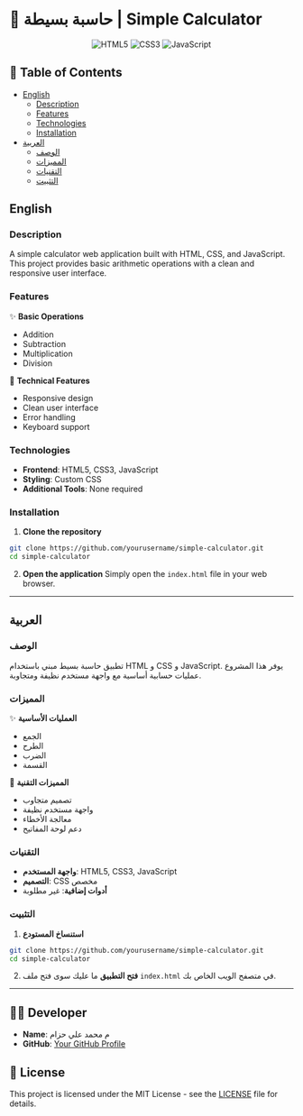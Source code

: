 # 🧮 حاسبة بسيطة | Simple Calculator

<div align="center">

![HTML5](https://img.shields.io/badge/HTML5-E34F26?style=for-the-badge&logo=html5&logoColor=white)
![CSS3](https://img.shields.io/badge/CSS3-1572B6?style=for-the-badge&logo=css3&logoColor=white)
![JavaScript](https://img.shields.io/badge/JavaScript-F7DF1E?style=for-the-badge&logo=javascript&logoColor=black)

</div>

## 📝 Table of Contents
- [English](#english)
  - [Description](#description)
  - [Features](#features)
  - [Technologies](#technologies)
  - [Installation](#installation)
- [العربية](#العربية)
  - [الوصف](#الوصف)
  - [المميزات](#المميزات)
  - [التقنيات](#التقنيات)
  - [التثبيت](#التثبيت)

## English

### Description
A simple calculator web application built with HTML, CSS, and JavaScript. This project provides basic arithmetic operations with a clean and responsive user interface.

### Features
✨ **Basic Operations**
- Addition
- Subtraction
- Multiplication
- Division

🚀 **Technical Features**
- Responsive design
- Clean user interface
- Error handling
- Keyboard support

### Technologies
- **Frontend**: HTML5, CSS3, JavaScript
- **Styling**: Custom CSS
- **Additional Tools**: None required

### Installation
1. **Clone the repository**
```bash
git clone https://github.com/yourusername/simple-calculator.git
cd simple-calculator
```

2. **Open the application**
Simply open the `index.html` file in your web browser.

---

## العربية

### الوصف
تطبيق حاسبة بسيط مبني باستخدام HTML و CSS و JavaScript. يوفر هذا المشروع عمليات حسابية أساسية مع واجهة مستخدم نظيفة ومتجاوبة.

### المميزات
✨ **العمليات الأساسية**
- الجمع
- الطرح
- الضرب
- القسمة

🚀 **المميزات التقنية**
- تصميم متجاوب
- واجهة مستخدم نظيفة
- معالجة الأخطاء
- دعم لوحة المفاتيح

### التقنيات
- **واجهة المستخدم**: HTML5, CSS3, JavaScript
- **التصميم**: CSS مخصص
- **أدوات إضافية**: غير مطلوبة

### التثبيت
1. **استنساخ المستودع**
```bash
git clone https://github.com/yourusername/simple-calculator.git
cd simple-calculator
```

2. **فتح التطبيق**
ما عليك سوى فتح ملف `index.html` في متصفح الويب الخاص بك.

---

## 👨‍💻 Developer
- **Name**: م محمد علي حزام
- **GitHub**: [Your GitHub Profile](https://github.com/yourusername)

## 📄 License
This project is licensed under the MIT License - see the [LICENSE](LICENSE) file for details.
